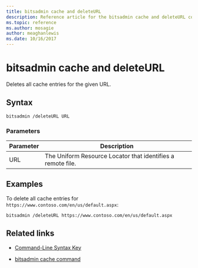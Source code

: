 ```yaml
---
title: bitsadmin cache and deleteURL
description: Reference article for the bitsadmin cache and deleteURL command, which deletes all cache entries for the given URL.
ms.topic: reference
ms.author: mosagie
author: meaghanlewis
ms.date: 10/16/2017
---
```



# bitsadmin cache and deleteURL

Deletes all cache entries for the given URL.

## Syntax

```
bitsadmin /deleteURL URL
```

### Parameters

| Parameter | Description |
| -------------- | -------------- |
| URL | The Uniform Resource Locator that identifies a remote file. |

## Examples

To delete all cache entries for `https://www.contoso.com/en/us/default.aspx`:

```
bitsadmin /deleteURL https://www.contoso.com/en/us/default.aspx
```

## Related links

- [Command-Line Syntax Key](command-line-syntax-key.md)

- [bitsadmin cache command](bitsadmin-cache.md)
